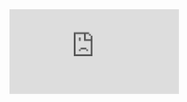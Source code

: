 
<iframe src="https://www.youtube.com/embed/7eS2OXKuvaA" frameborder="0" allow="autoplay; encrypted-media" allowfullscreen></iframe>

